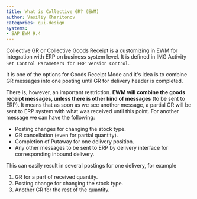 ```yaml
---
title: What is Collective GR? (EWM)
author: Vasiliy Kharitonov
categories: gui-design
systems:
- SAP EWM 9.4
---
```


Collective GR or Collective Goods Receipt is a customizing in EWM for integration with ERP on business system level. It is defined in IMG Activity `Set Control Parameters for ERP Version Control`.

It is one of the options for Goods Receipt Mode and it's idea is to combine GR messages into one posting until GR for delivery header is completed.

There is, however, an important restriction. **EWM will combine the goods receipt messages, unless there is other kind of messages** (to be sent to ERP). It means that as soon as we see another message, a partial GR will be sent to ERP system with what was received until this point. For another message we can have the following:
- Posting changes for changing the stock type.
- GR cancellation (even for partial quantity).
- Completion of Putaway for one delivery position.
- Any other messages to be sent to ERP by delivery interface for corresponding inbound delivery.

This can easily result in several postings for one delivery, for example
1. GR for a part of received quantity.
2. Posting change for changing the stock type.
3. Another GR for the rest of the quantity.
